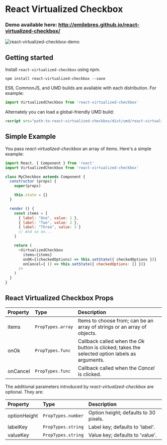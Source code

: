 # React Virtualized Checkbox

### Demo available here: http://emilebres.github.io/react-virtualized-checkbox/

![react-virtualized-checkbox-demo](https://cloud.githubusercontent.com/assets/6179178/15900554/2e509cac-2da0-11e6-8c3a-a7b261eca06b.gif)
## Getting started

Install `react-virtualized-checkbox` using npm.

```shell
npm install react-virtualized-checkbox --save
```

ES6, CommonJS, and UMD builds are available with each distribution.
For example:

```js
import VirtualizedCheckbox from 'react-virtualized-checkbox'
```

Alternately you can load a global-friendly UMD build:

```html
<script src="path-to-react-virtualized-checkbox/dist/umd/react-virtualized-checkbox.js"></script>
```

## Simple Example

You pass _react-virtualized-checkbox_ an array of items. Here's a simple example:

```js
import React, { Component } from 'react'
import VirtualizedCheckbox from 'react-virtualized-checkbox'

class MyCheckbox extends Component {
  constructor (props) {
    super(props)

    this.state = {}
  }

  render () {
    const items = [
      { label: "One", value: 1 },
      { label: "Two", value: 2 },
      { label: "Three", value: 3 }
      // And so on...
    ]

    return (
      <VirtualizedCheckbox
        items={items}
        onOK={(checkedOptions) => this.setState({ checkedOptions })}
        onCancel={ () => this.setState({ checkedOptions: [] })}
      />
    )
  }
}
```

## React Virtualized Checkbox Props

| Property | Type | Description |
|:---|:---|:---|
| items | `PropTypes.array` | Items to choose from; can be an array of strings or an array of objects. |
| onOk | `PropTypes.func` | Callback called when the _Ok_ button is clicked; takes the selected option labels as arguments. |
| onCancel | `PropTypes.func` | Callback called when the _Cancel_ is clicked. |

The additional parameters introduced by _react-virtualized-checkbox_ are optional. They are:

| Property | Type | Description |
|:---|:---|:---|
| optionHeight | `PropTypes.number` | Option height; defaults to 30 pixels. |
| labelKey | `PropTypes.string` | Label key; defaults to 'label'. |
| valueKey | `PropTypes.string` | Value key; defaults to 'value'. |
